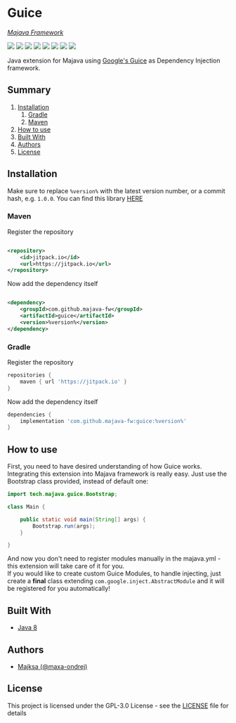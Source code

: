 # Guice

_[Majava Framework](//github.com/majava-fw)_

<p>
    <a href="//github.com/majava-fw/guice/releases"><img src="https://img.shields.io/github/v/release/majava-fw/guice"></a>
    <a href="https://jitpack.io/#majava-fw/guice"><img src="https://img.shields.io/jitpack/v/majava-fw/guice"></a>
    <a href="//github.com/majava-fw/guice/commits/main"><img src="https://img.shields.io/github/last-commit/majava-fw/guice"></a>
    <a href="//github.com/majava-fw/guice/releases"><img src="https://img.shields.io/github/downloads/majava-fw/guice/total"></a>
    <a href="//github.com/majava-fw/guice/blob/main/LICENSE.md"><img src="https://img.shields.io/github/license/majava-fw/guice"></a>
    <a href="//github.com/majava-fw/guice"><img src="https://img.shields.io/github/languages/code-size/majava-fw/guice"></a>
    <a href="//github.com/majava-fw/guice/issues"><img src="https://img.shields.io/github/issues-raw/majava-fw/guice"></a>
    <a href="//java.com"><img src="https://img.shields.io/badge/java-8-orange"></a>
</p>

Java extension for Majava using [Google's Guice](https://github.com/google/guice) as Dependency Injection framework.

## Summary

1. [Installation](#installation)
    1. [Gradle](#gradle)
    2. [Maven](#maven)
2. [How to use](#how-to-use)
3. [Built With](#built-with)
4. [Authors](#authors)
5. [License](#license)

## Installation

Make sure to replace `%version%` with the latest version number, or a commit hash, e.g. `1.0.0`. You can find this
library [HERE](https://jitpack.io/#majava-fw/guice)

### Maven

Register the repository

```xml

<repository>
    <id>jitpack.io</id>
    <url>https://jitpack.io</url>
</repository>
```

Now add the dependency itself

```xml

<dependency>
    <groupId>com.github.majava-fw</groupId>
    <artifactId>guice</artifactId>
    <version>%version%</version>
</dependency>
```

### Gradle

Register the repository

```gradle
repositories {
    maven { url 'https://jitpack.io' }
}
```

Now add the dependency itself

```gradle
dependencies {
    implementation 'com.github.majava-fw:guice:%version%'
}
```

## How to use

First, you need to have desired understanding of how Guice works. \
Integrating this extension into Majava framework is really easy. Just use the Bootstrap class provided, instead of
default one:

```java
import tech.majava.guice.Bootstrap;

class Main {

    public static void main(String[] args) {
        Bootstrap.run(args);
    }

}
```

And now you don't need to register modules manually in the majava.yml - this extension will take care of it for you. \
If you would like to create custom Guice Modules, to handle injecting, just create a **final** class
extending `com.google.inject.AbstractModule` and it will be registered for you automatically!

## Built With

* [Java 8](https://java.com)

## Authors

* [Majksa (@maxa-ondrej)](https://github.com/maxa-ondrej)

## License

This project is licensed under the GPL-3.0 License - see the [LICENSE](LICENSE) file for details